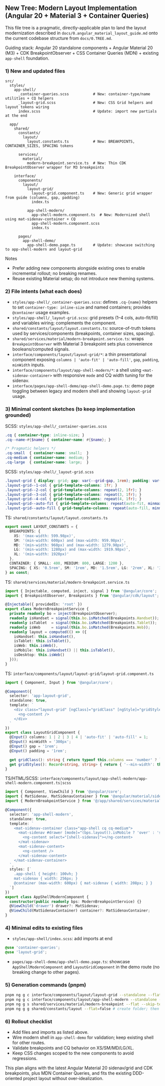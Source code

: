 ## New Tree: Modern Layout Implementation (Angular 20 + Material 3 + Container Queries)

This file tree is a pragmatic, directly-applicable plan to land the layout modernization described in `docs/0.angular_material_layout_guide.md` onto the current codebase structure from `docs/0.TREE.md`.

Guiding stack: Angular 20 standalone components + Angular Material 20 (M3) + CDK BreakpointObserver + CSS Container Queries (MDN) + existing `app-shell` foundation.

### 1) New and updated files

```text
src/
  styles/
    app-shell/
      _container-queries.scss           # New: container-type/name utilities + CQ helpers
      _layout-grid.scss                 # New: CSS Grid helpers and layout tokens wiring
      index.scss                        # Update: import new partials at the end

  app/
    shared/
      constants/
        layout/
          layout.constants.ts           # New: BREAKPOINTS, CONTAINER_SIZES, SPACING tokens

      services/
        material/
          modern-breakpoint.service.ts  # New: Thin CDK BreakpointObserver wrapper for M3 breakpoints

    interface/
      components/
        layout/
          layout-grid/
            layout-grid.component.ts    # New: Generic grid wrapper from guide (columns, gap, padding)
            index.ts

          app-shell-modern/
            app-shell-modern.component.ts  # New: Modernized shell using mat-sidenav-container + CQ
            app-shell-modern.component.scss
            index.ts

      pages/
        app-shell-demo/
          app-shell-demo.page.ts        # Update: showcase switching to app-shell-modern and layout-grid
```

Notes
- Prefer adding new components alongside existing ones to enable incremental rollout; no breaking renames.
- Reuse existing Material setup; do not introduce new theming systems.

### 2) File intents (what each does)
- `styles/app-shell/_container-queries.scss`: defines `.cq-{name}` helpers to set `container-type: inline-size` and named containers; provides `@container` usage examples.
- `styles/app-shell/_layout-grid.scss`: grid presets (1–4 cols, auto-fit/fill) and variables wiring; complements the component.
- `shared/constants/layout/layout.constants.ts`: source-of-truth tokens used by services/components (breakpoints, container sizes, spacing).
- `shared/services/material/modern-breakpoint.service.ts`: wraps `BreakpointObserver` with Material 3 breakpoint sets plus convenience booleans/computed signals.
- `interface/components/layout/layout-grid/*`: a thin presentational component exposing `columns | 'auto-fit' | 'auto-fill'`, `gap`, `padding`, `minWidth` inputs.
- `interface/components/layout/app-shell-modern/*`: a shell using `<mat-sidenav-container>` with responsive `mode` and CQ width tuning for the sidenav.
- `interface/pages/app-shell-demo/app-shell-demo.page.ts`: demo page toggling between legacy and modern shell and showing `layout-grid` usage.

### 3) Minimal content sketches (to keep implementation grounded)

SCSS: `styles/app-shell/_container-queries.scss`
```scss
.cq { container-type: inline-size; }
.cq--name-#{$name} { container-name: #{$name}; }

/* Pragmatic helpers */
.cq-small  { container-name: small;  }
.cq-medium { container-name: medium; }
.cq-large  { container-name: large;  }
```

SCSS: `styles/app-shell/_layout-grid.scss`
```scss
.layout-grid { display: grid; gap: var(--grid-gap, 1rem); padding: var(--grid-padding, 1rem); }
.layout-grid--1-col { grid-template-columns: 1fr; }
.layout-grid--2-col { grid-template-columns: repeat(2, 1fr); }
.layout-grid--3-col { grid-template-columns: repeat(3, 1fr); }
.layout-grid--4-col { grid-template-columns: repeat(4, 1fr); }
.layout-grid--auto-fit { grid-template-columns: repeat(auto-fit, minmax(var(--min-width, 300px), 1fr)); }
.layout-grid--auto-fill { grid-template-columns: repeat(auto-fill, minmax(var(--min-width, 300px), 1fr)); }
```

TS: `shared/constants/layout/layout.constants.ts`
```ts
export const LAYOUT_CONSTANTS = {
  BREAKPOINTS: {
    XS: '(max-width: 599.98px)',
    SM: '(min-width: 600px) and (max-width: 959.98px)',
    MD: '(min-width: 960px) and (max-width: 1279.98px)',
    LG: '(min-width: 1280px) and (max-width: 1919.98px)',
    XL: '(min-width: 1920px)'
  },
  CONTAINER: { SMALL: 400, MEDIUM: 800, LARGE: 1200 },
  SPACING: { XS: '0.5rem', SM: '1rem', MD: '1.5rem', LG: '2rem', XL: '3rem' }
} as const;
```

TS: `shared/services/material/modern-breakpoint.service.ts`
```ts
import { Injectable, computed, inject, signal } from '@angular/core';
import { BreakpointObserver, Breakpoints } from '@angular/cdk/layout';

@Injectable({ providedIn: 'root' })
export class ModernBreakpointService {
  private readonly bo = inject(BreakpointObserver);
  readonly isHandset = signal(this.bo.isMatched(Breakpoints.Handset));
  readonly isTablet  = signal(this.bo.isMatched(Breakpoints.Tablet));
  readonly isWeb     = signal(this.bo.isMatched(Breakpoints.Web));
  readonly layout = computed(() => ({
    isHandset: this.isHandset(),
    isTablet: this.isTablet(),
    isWeb: this.isWeb(),
    isMobile: this.isHandset() || this.isTablet(),
    isDesktop: this.isWeb()
  }));
}
```

TS: `interface/components/layout/layout-grid/layout-grid.component.ts`
```ts
import { Component, Input } from '@angular/core';

@Component({
  selector: 'app-layout-grid',
  standalone: true,
  template: `
    <div class="layout-grid" [ngClass]="gridClass" [ngStyle]="gridStyles">
      <ng-content />
    </div>
  `
})
export class LayoutGridComponent {
  @Input() columns: 1 | 2 | 3 | 4 | 'auto-fit' | 'auto-fill' = 1;
  @Input() minWidth = '300px';
  @Input() gap = '1rem';
  @Input() padding = '1rem';

  get gridClass(): string { return typeof this.columns === 'number' ? `layout-grid--${this.columns}-col` : `layout-grid--${this.columns}`; }
  get gridStyles(): Record<string, string> { return { '--min-width': this.minWidth, '--grid-gap': this.gap, '--grid-padding': this.padding }; }
}
```

TS/HTML/SCSS: `interface/components/layout/app-shell-modern/app-shell-modern.component.ts|scss`
```ts
import { Component, ViewChild } from '@angular/core';
import { MatSidenav, MatSidenavContainer } from '@angular/material/sidenav';
import { ModernBreakpointService } from '@/app/shared/services/material/modern-breakpoint.service';

@Component({
  selector: 'app-shell-modern',
  standalone: true,
  template: `
    <mat-sidenav-container class="app-shell cq cq-medium">
      <mat-sidenav #drawer [mode]="(bps.layout().isMobile ? 'over' : 'side')" [opened]="!bps.layout().isMobile">
        <ng-content select="[shell-sidenav]"></ng-content>
      </mat-sidenav>
      <mat-sidenav-content>
        <ng-content />
      </mat-sidenav-content>
    </mat-sidenav-container>
  `,
  styles: [`
    .app-shell { height: 100vh; }
    mat-sidenav { width: 256px; }
    @container (max-width: 600px) { mat-sidenav { width: 208px; } }
  `]
})
export class AppShellModernComponent {
  constructor(public readonly bps: ModernBreakpointService) {}
  @ViewChild('drawer') drawer?: MatSidenav;
  @ViewChild(MatSidenavContainer) container?: MatSidenavContainer;
}
```

### 4) Minimal edits to existing files
- `styles/app-shell/index.scss`: add imports at end
```scss
@use 'container-queries';
@use 'layout-grid';
```
- `pages/app-shell-demo/app-shell-demo.page.ts`: showcase `AppShellModernComponent` and `LayoutGridComponent` in the demo route (no breaking change to other pages).

### 5) Generation commands (pnpm)
```bash
pnpm ng g c interface/components/layout/layout-grid --standalone --flat=false --skip-tests
pnpm ng g c interface/components/layout/app-shell-modern --standalone --flat=false --skip-tests
pnpm ng g s shared/services/material/modern-breakpoint --flat --skip-tests
pnpm ng g g shared/constants/layout --flat=false # create folder; then add layout.constants.ts manually
```

### 6) Rollout checklist
- Add files and imports as listed above.
- Wire modern shell in `app-shell-demo` for validation; keep existing shell for other routes.
- Validate breakpoints and CQ behavior on XS/SM/MD/LG/XL.
- Keep CSS changes scoped to the new components to avoid regressions.

This plan aligns with the latest Angular Material 20 sidenav/grid and CDK breakpoints, plus MDN Container Queries, and fits the existing DDD-oriented project layout without over-idealization.


